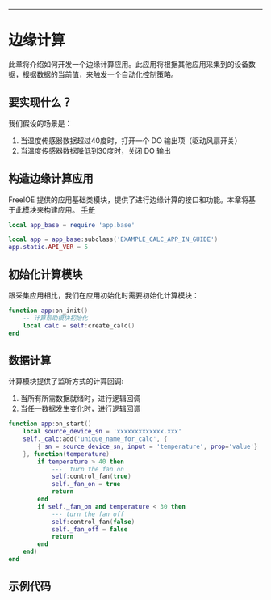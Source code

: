 
---

# 边缘计算

此章将介绍如何开发一个边缘计算应用。此应用将根据其他应用采集到的设备数据，根据数据的当前值，来触发一个自动化控制策略。

## 要实现什么？

我们假设的场景是：

1. 当温度传感器数据超过40度时，打开一个 DO 输出项（驱动风扇开关）
2. 当温度传感器数据降低到30度时，关闭 DO 输出

## 构造边缘计算应用

FreeIOE 提供的应用基础类模块，提供了进行边缘计算的接口和功能。本章将基于此模块来构建应用。 [手册](../../../reference/app/base/init.md)

```lua
local app_base = require 'app.base'

local app = app_base:subclass('EXAMPLE_CALC_APP_IN_GUIDE')
app.static.API_VER = 5
```

## 初始化计算模块

跟采集应用相比，我们在应用初始化时需要初始化计算模块：

``` lua
function app:on_init()
	-- 计算帮助模块初始化
	local calc = self:create_calc()
end
```

## 数据计算

计算模块提供了监听方式的计算回调:

1. 当所有所需数据就绪时，进行逻辑回调
2. 当任一数据发生变化时，进行逻辑回调

``` lua
function app:on_start()
	local source_device_sn = 'xxxxxxxxxxxxx.xxx'
	self._calc:add('unique_name_for_calc', {
		{ sn = source_device_sn, input = 'temperature', prop='value'}
	}, function(temperature)
		if temperature > 40 then
			---  turn the fan on
			self:control_fan(true)
			self._fan_on = true
			return
		end
		if self._fan_on and temperature < 30 then
			--- turn the fan off
			self:control_fan(false)
			self._fan_off = false
			return
		end
	end)
end
```

## 示例代码
